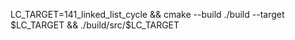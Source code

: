 LC_TARGET=141_linked_list_cycle && cmake --build ./build --target $LC_TARGET && ./build/src/$LC_TARGET